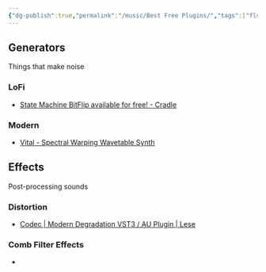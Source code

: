 ```yaml
---
{"dg-publish":true,"permalink":"/music/Best Free Plugins/","tags":["flstudio","DAW","ableton","vst","plug-in","free"]}
---
```


## Generators
Things that make noise
### LoFi
- [State Machine BitFlip available for free! - Cradle](https://cradle.app/product/state-machine-bitflip/)
### Modern
- [Vital - Spectral Warping Wavetable Synth](https://vital.audio/)

## Effects
Post-processing sounds 
### Distortion
- [Codec | Modern Degradation VST3 / AU Plugin | Lese](https://lese.io/plugin/codec/)
### Comb Filter Effects
- 